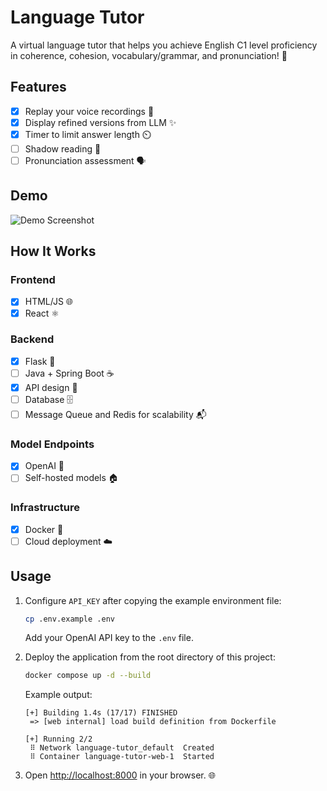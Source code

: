 # Language Tutor

A virtual language tutor that helps you achieve English C1 level proficiency in coherence, cohesion, vocabulary/grammar, and pronunciation! 🌟

## Features

- [x] Replay your voice recordings 🔁
- [x] Display refined versions from LLM ✨
- [x] Timer to limit answer length ⏲️
- [ ] Shadow reading 📖
- [ ] Pronunciation assessment 🗣️

## Demo

![Demo Screenshot](app-demo.gif)

## How It Works

### Frontend

- [x] HTML/JS 🌐
- [x] React ⚛️

### Backend

- [x] Flask 🐍
- [ ] Java + Spring Boot ☕
- [x] API design 📡
- [ ] Database 🗄️
- [ ] Message Queue and Redis for scalability 📬

### Model Endpoints

- [x] OpenAI 🤖
- [ ] Self-hosted models 🏠

### Infrastructure

- [x] Docker 🐳
- [ ] Cloud deployment ☁️

## Usage

1. Configure `API_KEY` after copying the example environment file:
    ```sh
    cp .env.example .env
    ```
    Add your OpenAI API key to the `.env` file.

2. Deploy the application from the root directory of this project:
    ```sh
    docker compose up -d --build
    ```
    Example output:
    ```
    [+] Building 1.4s (17/17) FINISHED
     => [web internal] load build definition from Dockerfile                                     

    [+] Running 2/2
     ⠿ Network language-tutor_default  Created                                                                                       
     ⠿ Container language-tutor-web-1  Started
    ```

3. Open [http://localhost:8000](http://localhost:8000) in your browser. 🌐
